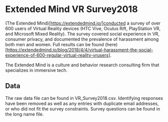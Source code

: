 # Extended Mind VR Survey2018

(The Extended Mind)[https://extendedmind.io/]conducted a survey of over 600 users of Virtual Reality devices (HTC Vive, Oculus Rift, PlayStation VR, and Microsoft Mixed Reality). The survey covered social experience in VR, consumer privacy, and documented the prevalence of harassment among both men and women.  Full results can be found (here)[https://extendedmind.io/blog/2018/4/4/virtual-harassment-the-social-experience-of-600-regular-virtual-reality-vrusers]. 

The Extended Mind is a culture and behavior research consulting firm that specializes in immersive tech.

## Data 
The raw data file can be found in VR_Survey2018.csv. Identifying responses have been removed as well as any entries with duplicate email addresses, or who did not fit the survey constraints. Survey questions can be found in the long name file. 

